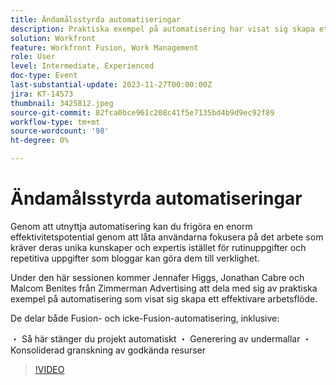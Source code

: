 ```yaml
---
title: Ändamålsstyrda automatiseringar
description: Praktiska exempel på automatisering har visat sig skapa ett effektivare arbetsflöde.
solution: Workfront
feature: Workfront Fusion, Work Management
role: User
level: Intermediate, Experienced
doc-type: Event
last-substantial-update: 2023-11-27T00:00:00Z
jira: KT-14573
thumbnail: 3425812.jpeg
source-git-commit: 82fca0bce961c208c41f5e7135bd4b9d9ec92f89
workflow-type: tm+mt
source-wordcount: '98'
ht-degree: 0%

---
```



# Ändamålsstyrda automatiseringar

Genom att utnyttja automatisering kan du frigöra en enorm effektivitetspotential genom att låta användarna fokusera på det arbete som kräver deras unika kunskaper och expertis istället för rutinuppgifter och repetitiva uppgifter som bloggar kan göra dem till verklighet.

Under den här sessionen kommer Jennafer Higgs, Jonathan Cabre och Malcom Benites från Zimmerman Advertising att dela med sig av praktiska exempel på automatisering som visat sig skapa ett effektivare arbetsflöde.

De delar både Fusion- och icke-Fusion-automatisering, inklusive:

・ Så här stänger du projekt automatiskt ・ Generering av undermallar ・ Konsoliderad granskning av godkända resurser

>[!VIDEO](https://video.tv.adobe.com/v/3425812/?learn=on)
